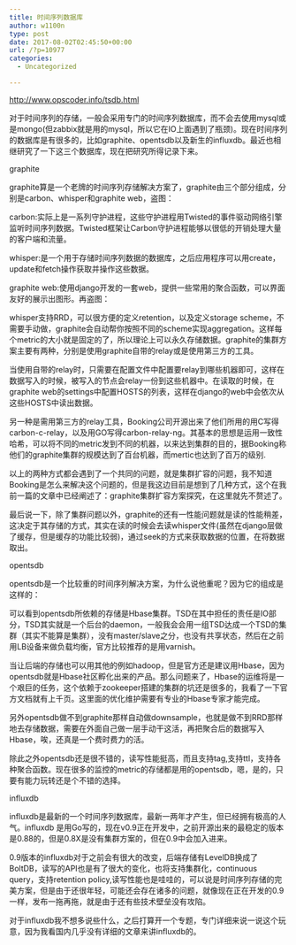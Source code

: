 ```yaml
---
title: 时间序列数据库
author: w1100n
type: post
date: 2017-08-02T02:45:50+00:00
url: /?p=10977
categories:
  - Uncategorized

---
```

http://www.opscoder.info/tsdb.html

对于时间序列的存储，一般会采用专门的时间序列数据库，而不会去使用mysql或是mongo(但zabbix就是用的mysql，所以它在IO上面遇到了瓶颈)。现在时间序列的数据库是有很多的，比如graphite、opentsdb以及新生的influxdb。最近也相继研究了一下这三个数据库，现在把研究所得记录下来。

graphite
  
graphite算是一个老牌的时间序列存储解决方案了，graphite由三个部分组成，分别是carbon、whisper和graphite web，盗图：

carbon:实际上是一系列守护进程，这些守护进程用Twisted的事件驱动网络引擎监听时间序列数据。Twisted框架让Carbon守护进程能够以很低的开销处理大量的客户端和流量。
  
whisper:是一个用于存储时间序列数据的数据库，之后应用程序可以用create，update和fetch操作获取并操作这些数据。
  
graphite web:使用django开发的一套web，提供一些常用的聚合函数，可以界面友好的展示出图形。再盗图：

whisper支持RRD，可以很方便的定义retention，以及定义storage scheme，不需要手动做，graphite会自动帮你按照不同的scheme实现aggregation。这样每个metric的大小就是固定的了，所以理论上可以永久存储数据。graphite的集群方案主要有两种，分别是使用graphite自带的relay或是使用第三方的工具。

当使用自带的relay时，只需要在配置文件中配置要relay到哪些机器即可，这样在数据写入的时候，被写入的节点会relay一份到这些机器中。在读取的时候，在graphite web的settings中配置HOSTS的列表，这样在django的web中会依次从这些HOSTS中读出数据。

另一种是需用第三方的relay工具，Booking公司开源出来了他们所用的用C写得 carbon-c-relay，以及用GO写得carbon-relay-ng。其基本的思想是运用一致性哈希，可以将不同的metric发到不同的机器，以来达到集群的目的，据Booking称他们的graphite集群的规模达到了百台机器，而mertic也达到了百万的级别.

以上的两种方式都会遇到了一个共同的问题，就是集群扩容的问题，我不知道Booking是怎么来解决这个问题的，但是我这边目前是想到了几种方式，这个在我前一篇的文章中已经阐述了：graphite集群扩容方案探究，在这里就先不赘述了。

最后说一下，除了集群问题以外，graphite的还有一性能问题就是读的性能稍差，这决定于其存储的方式，其实在读的时候会去读whisper文件(虽然在django层做了缓存，但是缓存的功能比较弱)，通过seek的方式来获取数据的位置，在将数据取出。

opentsdb
  
opentsdb是一个比较重的时间序列解决方案，为什么说他重呢？因为它的组成是这样的：

可以看到opentsdb所依赖的存储是Hbase集群。TSD在其中担任的责任是IO部分，TSD其实就是一个后台的daemon，一般我会会用一组TSD达成一个TSD的集群（其实不能算是集群），没有master/slave之分，也没有共享状态，然后在之前用LB设备来做负载均衡，官方比较推荐的是用varnish。

当让后端的存储也可以用其他的例如hadoop，但是官方还是建议用Hbase，因为opentsdb就是Hbase社区孵化出来的产品。那么问题来了，Hbase的运维将是一个艰巨的任务，这个依赖于zookeeper搭建的集群的坑还是很多的，我看了一下官方文档就有上千页。这里面的优化维护需要有专业的Hbase专家才能完成。

另外opentsdb做不到graphite那样自动做downsample，也就是做不到RRD那样地去存储数据，需要在外面自己做一层手动干这活，再把聚合后的数据写入Hbase，唉，还真是一个费时费力的活。

除此之外opentsdb还是很不错的，读写性能挺高，而且支持tag,支持ttl，支持各种聚合函数。现在很多的监控的metric的存储都是用的opentsdb，嗯，是的，只要有能力玩转还是个不错的选择。

influxdb
  
influxdb是最新的一个时间序列数据库，最新一两年才产生，但已经拥有极高的人气。influxdb 是用Go写的，现在v0.9正在开发中，之前开源出来的最稳定的版本是0.88的，但是0.8X是没有集群方案的，但在0.9中会加入进来。

0.9版本的influxdb对于之前会有很大的改变，后端存储有LevelDB换成了BoltDB，读写的API也是有了很大的变化，也将支持集群化，continuous query，支持retention policy,读写性能也是哇哇的，可以说是时间序列存储的完美方案，但是由于还很年轻，可能还会存在诸多的问题，就像现在正在开发的0.9一样，发布一拖再拖，就是由于还有些技术壁垒没有攻陷。

对于influxdb我不想多说些什么，之后打算开一个专题，专门详细来说一说这个玩意，因为我看国内几乎没有详细的文章来讲influxdb的。